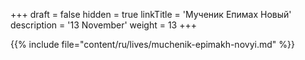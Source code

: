 +++
draft = false
hidden = true
linkTitle = 'Мученик Епимах Новый'
description = '13 November'
weight = 13
+++

{{% include file="content/ru/lives/muchenik-epimakh-novyi.md" %}}
